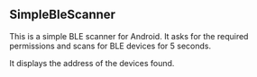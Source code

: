 ## SimpleBleScanner
This is a simple BLE scanner for Android.
It asks for the required permissions and scans for BLE devices for 5 seconds.

It displays the address of the devices found.
